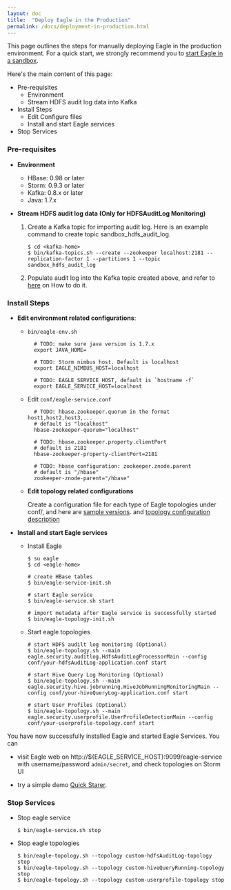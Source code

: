 ```yaml
---
layout: doc
title:  "Deploy Eagle in the Production"
permalink: /docs/deployment-in-production.html
---
```



This page outlines the steps for manually deploying Eagle in the production environment. For a quick start, we strongly recommend you to [start Eagle in a sandbox](/docs/deployment-in-sandbox.html).


Here's the main content of this page:

* Pre-requisites
   * Environment
   * Stream HDFS audit log data into Kafka
* Install Steps
   * Edit Configure files
   * Install and start Eagle services
* Stop Services


### **Pre-requisites**

* **Environment**

    * HBase: 0.98 or later
    * Storm: 0.9.3 or later
    * Kafka: 0.8.x or later
    * Java: 1.7.x

* **Stream HDFS audit log data (Only for HDFSAuditLog Monitoring)**

    1. Create a Kafka topic for importing audit log. Here is an example command to create topic sandbox_hdfs_audit_log.

           $ cd <kafka-home>
           $ bin/kafka-topics.sh --create --zookeeper localhost:2181 --replication-factor 1 --partitions 1 --topic sandbox_hdfs_audit_log

    2. Populate audit log into the Kafka topic created above, and refer to [here](/docs/import-hdfs-auditLog.html) on How to do it.


### **Install Steps**

* **Edit environment related configurations**:

    * `bin/eagle-env.sh`

            # TODO: make sure java version is 1.7.x
            export JAVA_HOME=

            # TODO: Storm nimbus host. Default is localhost
            export EAGLE_NIMBUS_HOST=localhost

            # TODO: EAGLE_SERVICE_HOST, default is `hostname -f`
            export EAGLE_SERVICE_HOST=localhost


    * Edit `conf/eagle-service.conf`

            # TODO: hbase.zookeeper.quorum in the format host1,host2,host3,...
            # default is "localhost"
            hbase-zookeeper-quorum="localhost"

            # TODO: hbase.zookeeper.property.clientPort
            # default is 2181
            hbase-zookeeper-property-clientPort=2181

            # TODO: hbase configuration: zookeeper.znode.parent
            # default is "/hbase"
            zookeeper-znode-parent="/hbase"

    * **Edit topology related configurations**

      Create a configuration file for each type of Eagle topologies under conf/, and here are [sample versions](https://github.com/eBay/Eagle/tree/master/eagle-assembly/src/main/conf).
      and [topology configuration description](/docs/configuration.html)


* **Install and start Eagle services**

    * Install Eagle

          $ su eagle
          $ cd <eagle-home>

          # create HBase tables
          $ bin/eagle-service-init.sh

          # start Eagle service
          $ bin/eagle-service.sh start

          # import metadata after Eagle service is successfully started
          $ bin/eagle-topology-init.sh

    * Start eagle topologies

          # start HDFS audilt log monitoring (Optional)
          $ bin/eagle-topology.sh --main eagle.security.auditlog.HdfsAuditLogProcessorMain --config conf/your-hdfsAuditLog-application.conf start

          # start Hive Query Log Monitoring (Optional)
          $ bin/eagle-topology.sh --main eagle.security.hive.jobrunning.HiveJobRunningMonitoringMain --config conf/your-hiveQueryLog-application.conf start

          # start User Profiles (Optional)
          $ bin/eagle-topology.sh --main eagle.security.userprofile.UserProfileDetectionMain --config conf/your-userprofile-topology.conf start


You have now successfully installed Eagle and started Eagle Services. You can

* visit Eagle web on http://${EAGLE_SERVICE_HOST}:9099/eagle-service with username/password `admin/secret`, and check topologies on Storm UI

* try a simple demo [Quick Starer](/docs/quick-start.html).

### **Stop Services**

* Stop eagle service

      $ bin/eagle-service.sh stop

* Stop eagle topologies

      $ bin/eagle-topology.sh --topology custom-hdfsAuditLog-topology stop
      $ bin/eagle-topology.sh --topology custom-hiveQueryRunning-topology stop
      $ bin/eagle-topology.sh --topology custom-userprofile-topology stop

